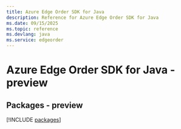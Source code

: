 ```yaml
---
title: Azure Edge Order SDK for Java
description: Reference for Azure Edge Order SDK for Java
ms.date: 09/15/2025
ms.topic: reference
ms.devlang: java
ms.service: edgeorder
---
```

# Azure Edge Order SDK for Java - preview
## Packages - preview
[!INCLUDE [packages](edge-order-index.md)]